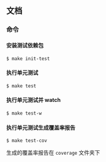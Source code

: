 ## 文档

### 命令

#### 安装测试依赖包  
```
$ make init-test
```

#### 执行单元测试  
```
$ make test
```

#### 执行单元测试并 watch  
```
$ make test-w
```

#### 执行单元测试生成覆盖率报告  
```
$ make test-cov
```

生成的覆盖率报告在 `coverage` 文件夹下
